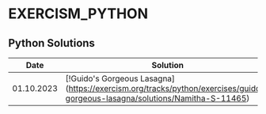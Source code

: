 # EXERCISM_PYTHON

## Python Solutions

| Date             | Solution                                                                |
| ----------------- | ------------------------------------------------------------------ |
| 01.10.2023 | [!Guido's Gorgeous Lasagna] (https://exercism.org/tracks/python/exercises/guidos-gorgeous-lasagna/solutions/Namitha-S-11465)|

